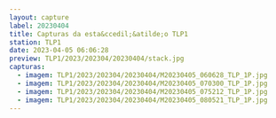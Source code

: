 ```yaml
---
layout: capture
label: 20230404
title: Capturas da esta&ccedil;&atilde;o TLP1
station: TLP1
date: 2023-04-05 06:06:28
preview: TLP1/2023/202304/20230404/stack.jpg
capturas:
  - imagem: TLP1/2023/202304/20230404/M20230405_060628_TLP_1P.jpg
  - imagem: TLP1/2023/202304/20230404/M20230405_070300_TLP_1P.jpg
  - imagem: TLP1/2023/202304/20230404/M20230405_075212_TLP_1P.jpg
  - imagem: TLP1/2023/202304/20230404/M20230405_080521_TLP_1P.jpg
---
```

